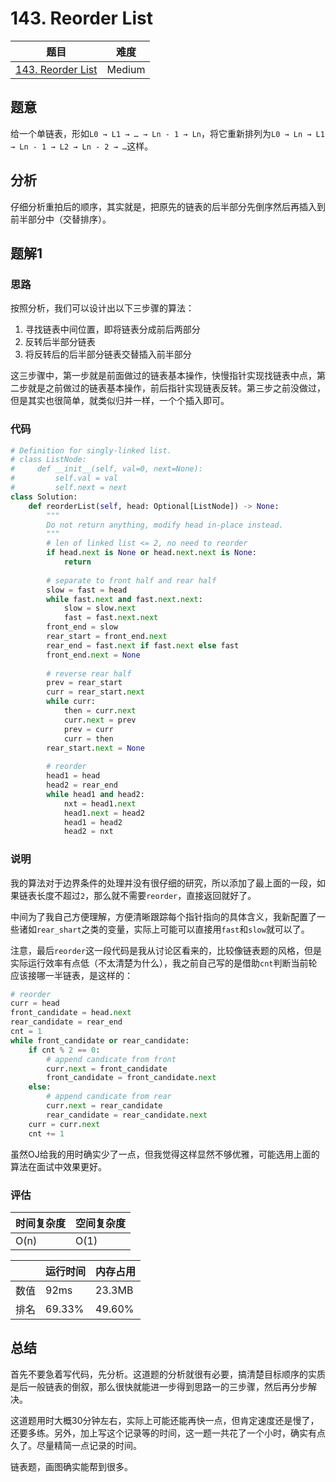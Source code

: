 # 143. Reorder List

| 题目 | 难度 |
| ---- | ---- |
| [143. Reorder List](https://leetcode.com/problems/remove-element/) | Medium |

## 题意

给一个单链表，形如`L0 → L1 → … → Ln - 1 → Ln`，将它重新排列为`L0 → Ln → L1 → Ln - 1 → L2 → Ln - 2 → …`这样。

## 分析

仔细分析重拍后的顺序，其实就是，把原先的链表的后半部分先倒序然后再插入到前半部分中（交替排序）。

## 题解1

### 思路

按照分析，我们可以设计出以下三步骤的算法：

1. 寻找链表中间位置，即将链表分成前后两部分
2. 反转后半部分链表
3. 将反转后的后半部分链表交替插入前半部分

这三步骤中，第一步就是前面做过的链表基本操作，快慢指针实现找链表中点，第二步就是之前做过的链表基本操作，前后指针实现链表反转。第三步之前没做过，但是其实也很简单，就类似归并一样，一个个插入即可。

### 代码

```python
# Definition for singly-linked list.
# class ListNode:
#     def __init__(self, val=0, next=None):
#         self.val = val
#         self.next = next
class Solution:
    def reorderList(self, head: Optional[ListNode]) -> None:
        """
        Do not return anything, modify head in-place instead.
        """
        # len of linked list <= 2, no need to reorder
        if head.next is None or head.next.next is None:
            return
        
        # separate to front half and rear half
        slow = fast = head
        while fast.next and fast.next.next:
            slow = slow.next
            fast = fast.next.next
        front_end = slow
        rear_start = front_end.next
        rear_end = fast.next if fast.next else fast
        front_end.next = None
        
        # reverse rear half
        prev = rear_start
        curr = rear_start.next
        while curr:
            then = curr.next
            curr.next = prev
            prev = curr
            curr = then
        rear_start.next = None
        
        # reorder
        head1 = head
        head2 = rear_end
        while head1 and head2:
            nxt = head1.next
            head1.next = head2
            head1 = head2
            head2 = nxt
```

### 说明

我的算法对于边界条件的处理并没有很仔细的研究，所以添加了最上面的一段，如果链表长度不超过`2`，那么就不需要`reorder`，直接返回就好了。

中间为了我自己方便理解，方便清晰跟踪每个指针指向的具体含义，我新配置了一些诸如`rear_shart`之类的变量，实际上可能可以直接用`fast`和`slow`就可以了。

注意，最后`reorder`这一段代码是我从讨论区看来的，比较像链表题的风格，但是实际运行效率有点低（不太清楚为什么），我之前自己写的是借助`cnt`判断当前轮应该接哪一半链表，是这样的：

```python
# reorder
curr = head
front_candidate = head.next
rear_candidate = rear_end
cnt = 1
while front_candidate or rear_candidate:
    if cnt % 2 == 0:
        # append candicate from front
        curr.next = front_candidate
        front_candidate = front_candidate.next
    else:
        # append candicate from rear
        curr.next = rear_candidate
        rear_candidate = rear_candidate.next
    curr = curr.next
    cnt += 1
```

虽然OJ给我的用时确实少了一点，但我觉得这样显然不够优雅，可能选用上面的算法在面试中效果更好。

### 评估

| 时间复杂度 | 空间复杂度 |
| ---- | ---- |
| O(n) | O(1) |

| | 运行时间 | 内存占用 |
| ---- | ---- | ---- |
| 数值 | 92ms | 23.3MB |
| 排名 | 69.33% | 49.60% |

## 总结

首先不要急着写代码，先分析。这道题的分析就很有必要，搞清楚目标顺序的实质是后一般链表的倒叙，那么很快就能进一步得到思路一的三步骤，然后再分步解决。

这道题用时大概30分钟左右，实际上可能还能再快一点，但肯定速度还是慢了，还要多练。另外，加上写这个记录等的时间，这一题一共花了一个小时，确实有点久了。尽量精简一点记录的时间。

链表题，画图确实能帮到很多。
